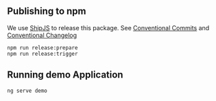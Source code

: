 ## Publishing to npm

We use [ShipJS](https://github.com/algolia/shipjs) to release this package.
See [Conventional Commits](https://www.conventionalcommits.org/en/v1.0.0-beta.4/)
and [Conventional Changelog](https://github.com/conventional-changelog/conventional-changelog/tree/master/packages/conventional-changelog-angular)

```
npm run release:prepare
npm run release:trigger
```

## Running demo Application

```
ng serve demo
```
